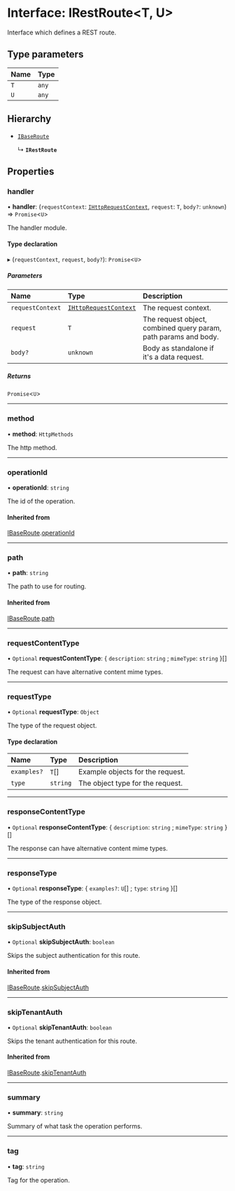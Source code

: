 # Interface: IRestRoute\<T, U\>

Interface which defines a REST route.

## Type parameters

| Name | Type |
| :------ | :------ |
| `T` | `any` |
| `U` | `any` |

## Hierarchy

- [`IBaseRoute`](IBaseRoute.md)

  ↳ **`IRestRoute`**

## Properties

### handler

• **handler**: (`requestContext`: [`IHttpRequestContext`](IHttpRequestContext.md), `request`: `T`, `body?`: `unknown`) => `Promise`\<`U`\>

The handler module.

#### Type declaration

▸ (`requestContext`, `request`, `body?`): `Promise`\<`U`\>

##### Parameters

| Name | Type | Description |
| :------ | :------ | :------ |
| `requestContext` | [`IHttpRequestContext`](IHttpRequestContext.md) | The request context. |
| `request` | `T` | The request object, combined query param, path params and body. |
| `body?` | `unknown` | Body as standalone if it's a data request. |

##### Returns

`Promise`\<`U`\>

___

### method

• **method**: `HttpMethods`

The http method.

___

### operationId

• **operationId**: `string`

The id of the operation.

#### Inherited from

[IBaseRoute](IBaseRoute.md).[operationId](IBaseRoute.md#operationid)

___

### path

• **path**: `string`

The path to use for routing.

#### Inherited from

[IBaseRoute](IBaseRoute.md).[path](IBaseRoute.md#path)

___

### requestContentType

• `Optional` **requestContentType**: \{ `description`: `string` ; `mimeType`: `string`  }[]

The request can have alternative content mime types.

___

### requestType

• `Optional` **requestType**: `Object`

The type of the request object.

#### Type declaration

| Name | Type | Description |
| :------ | :------ | :------ |
| `examples?` | `T`[] | Example objects for the request. |
| `type` | `string` | The object type for the request. |

___

### responseContentType

• `Optional` **responseContentType**: \{ `description`: `string` ; `mimeType`: `string`  }[]

The response can have alternative content mime types.

___

### responseType

• `Optional` **responseType**: \{ `examples?`: `U`[] ; `type`: `string`  }[]

The type of the response object.

___

### skipSubjectAuth

• `Optional` **skipSubjectAuth**: `boolean`

Skips the subject authentication for this route.

#### Inherited from

[IBaseRoute](IBaseRoute.md).[skipSubjectAuth](IBaseRoute.md#skipsubjectauth)

___

### skipTenantAuth

• `Optional` **skipTenantAuth**: `boolean`

Skips the tenant authentication for this route.

#### Inherited from

[IBaseRoute](IBaseRoute.md).[skipTenantAuth](IBaseRoute.md#skiptenantauth)

___

### summary

• **summary**: `string`

Summary of what task the operation performs.

___

### tag

• **tag**: `string`

Tag for the operation.
